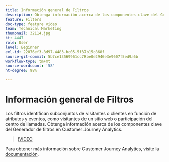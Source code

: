 ```yaml
---
title: Información general de Filtros
description: Obtenga información acerca de los componentes clave del Generador de filtros en Customer Journey Analytics.
feature: Filters
doc-type: feature video
team: Technical Marketing
thumbnail: 32114.jpg
kt: 4447
role: User
level: Beginner
exl-id: 22076ef3-8d97-4483-bc05-5f37b15c868f
source-git-commit: 5b7ce13569961cc78be0e2946e3e9607f5ed9a6b
workflow-type: tm+mt
source-wordcount: '58'
ht-degree: 98%

---
```


# Información general de Filtros

Los filtros identifican subconjuntos de visitantes o clientes en función de atributos y eventos, como visitantes de un sitio web o participación del centro de llamadas. Obtenga información acerca de los componentes clave del Generador de filtros en Customer Journey Analytics.

>[!VIDEO](https://video.tv.adobe.com/v/32114/?quality=12&learn=on)

Para obtener más información sobre Customer Journey Analytics, visite la [documentación](https://experienceleague.adobe.com/docs/analytics-platform/using/cja-components/cja-filters/filters-overview.html).
